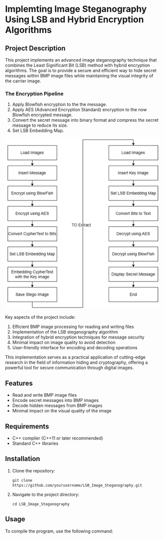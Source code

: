 # Implemting Image Steganography Using LSB and Hybrid Encryption Algorithms

## Project Description

This project implements an advanced image steganography technique that combines the Least Significant Bit (LSB) method with hybrid encryption algorithms. The goal is to provide a secure and efficient way to hide secret messages within BMP image files while maintaining the visual integrity of the carrier image.

### The Encryption Pipeline
1. Apply Blowfish encryption to the the message.
2. Apply AES (Advanced Encryption Standard) encryption to the now Blowfish encrypted message.
3. Convert the secret message into binary format and compress the secret message to reduce its size.
4. Set LSB Embedding Map.

![Least significant approach encryption and decryption process.](image.png)

Key aspects of the project include:

1. Efficient BMP image processing for reading and writing files
2. Implementation of the LSB steganography algorithm
3. Integration of hybrid encryption techniques for message security
4. Minimal impact on image quality to avoid detection
5. User-friendly interface for encoding and decoding operations

This implementation serves as a practical application of cutting-edge research in the field of information hiding and cryptography, offering a powerful tool for secure communication through digital images.

## Features

- Read and write BMP image files
- Encode secret messages into BMP images
- Decode hidden messages from BMP images
- Minimal impact on the visual quality of the image

## Requirements

- C++ compiler (C++11 or later recommended)
- Standard C++ libraries

## Installation

1. Clone the repository:
   ```
   git clone https://github.com/yourusername/LSB_Image_Steganography.git
   ```
2. Navigate to the project directory:
   ```
   cd LSB_Image_Steganography
   ```

## Usage

To compile the program, use the following command: